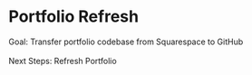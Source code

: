 # Portfolio Refresh

Goal: Transfer portfolio codebase from Squarespace to GitHub
<br>
<br>
Next Steps: Refresh Portfolio
